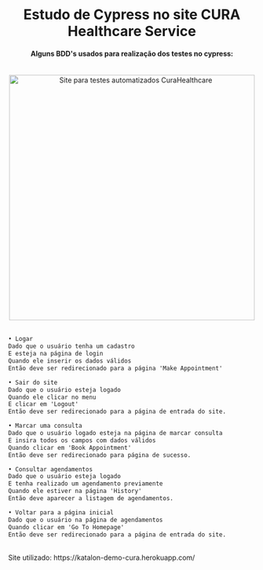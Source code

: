 <h1 align="center">
<br> Estudo de Cypress no site CURA Healthcare Service
</h1>

<h4 align="center">
  Alguns BDD's usados para realização dos testes no cypress:
</h4>
<br> 

<div align="center">
<img width="500px" alt="Site para testes automatizados CuraHealthcare" src="https://i.ibb.co/jMmKjYP/Captura-de-tela-2023-02-09-115615.png" />
</div>
<br>

```diff
• Logar
Dado que o usuário tenha um cadastro
E esteja na página de login
Quando ele inserir os dados válidos
Então deve ser redirecionado para a página 'Make Appointment'

• Sair do site
Dado que o usuário esteja logado
Quando ele clicar no menu
E clicar em 'Logout'
Então deve ser redirecionado para a página de entrada do site.

• Marcar uma consulta
Dado que o usuário logado esteja na página de marcar consulta
E insira todos os campos com dados válidos
Quando clicar em 'Book Appointment'
Então deve ser redirecionado para página de sucesso.

• Consultar agendamentos
Dado que o usuário esteja logado 
E tenha realizado um agendamento previamente
Quando ele estiver na página 'History'
Então deve aparecer a listagem de agendamentos.

• Voltar para a página inicial
Dado que o usuário na página de agendamentos
Quando clicar em 'Go To Homepage'
Então deve ser redirecionado para a página de entrada do site.

```
<br>
Site utilizado: https://katalon-demo-cura.herokuapp.com/
<h1>
